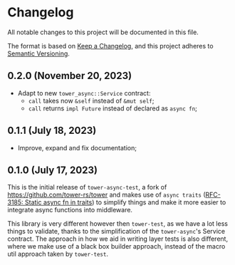# Changelog

All notable changes to this project will be documented in this file.

The format is based on [Keep a Changelog](https://keepachangelog.com/en/1.0.0/),
and this project adheres to [Semantic Versioning](https://semver.org/spec/v2.0.0.html).

## 0.2.0 (November 20, 2023)

- Adapt to new `tower_async::Service` contract:
  - `call` takes now `&self` instead of `&mut self`;
  - `call` returns `impl Future` instead of declared as `async fn`;

## 0.1.1 (July 18, 2023)

- Improve, expand and fix documentation;

## 0.1.0 (July 17, 2023)

This is the initial release of `tower-async-test`, a fork of <https://github.com/tower-rs/tower> and makes use of `async traits`
([RFC-3185: Static async fn in traits](https://rust-lang.github.io/rfcs/3185-static-async-fn-in-trait.html))
to simplify things and make it more easier to integrate async functions into middleware.

This library is very different however then `tower-test`, as we have a lot less things to validate,
thanks to the simplification of the `tower-async`'s Service contract. The approach in how we aid in writing
layer tests is also different, where we make use of a black box builder approach, instead
of the macro util approach taken by `tower-test`.

